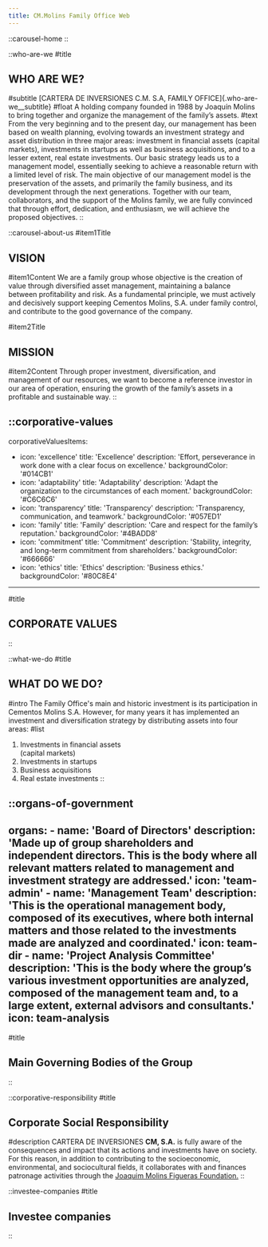 ```yaml
---
title: CM.Molins Family Office Web
---
```


::carousel-home
::

::who-are-we
#title
  ## WHO ARE WE?
#subtitle
  [CARTERA DE INVERSIONES C.M. S.A, FAMILY OFFICE]{.who-are-we__subtitle}
#float
  A holding company founded in 1988 by Joaquín Molins to bring together and organize the management of the family’s assets.
#text
  From the very beginning and to the present day, our management has been based on wealth planning, evolving towards an investment strategy and asset distribution in three major areas: investment in financial assets (capital markets), investments in startups as well as business acquisitions, and to a lesser extent, real estate investments. Our basic strategy leads us to a management model, essentially seeking to achieve a reasonable return with a limited level of risk. The main objective of our management model is the preservation of the assets, and primarily the family business, and its development through the next generations. Together with our team, collaborators, and the support of the Molins family, we are fully convinced that through effort, dedication, and enthusiasm, we will achieve the proposed objectives.
::

::carousel-about-us
#item1Title
  ## VISION
#item1Content
  We are a family group whose objective is the creation of value through diversified asset management, maintaining a balance between profitability and risk. As a fundamental principle, we must actively and decisively support keeping Cementos Molins, S.A. under family control, and contribute to the good governance of the company.

#item2Title
  ## MISSION
#item2Content
  Through proper investment, diversification, and management of our resources, we want to become a reference investor in our area of operation, ensuring the growth of the family’s assets in a profitable and sustainable way.
::

::corporative-values
---
corporativeValuesItems:
  - icon: 'excellence'
    title: 'Excellence'
    description: 'Effort, perseverance in work done with a clear focus on excellence.'
    backgroundColor: '#014CB1'
  - icon: 'adaptability'
    title: 'Adaptability'
    description: 'Adapt the organization to the circumstances of each moment.'
    backgroundColor: '#C6C6C6'
  - icon: 'transparency'
    title: 'Transparency'
    description: 'Transparency, communication, and teamwork.'
    backgroundColor: '#057ED1'
  - icon: 'family'
    title: 'Family'
    description: 'Care and respect for the family’s reputation.'
    backgroundColor: '#4BADD8'
  - icon: 'commitment'
    title: 'Commitment'
    description: 'Stability, integrity, and long-term commitment from shareholders.'
    backgroundColor: '#666666'
  - icon: 'ethics'
    title: 'Ethics'
    description: 'Business ethics.'
    backgroundColor: '#80C8E4'
---
#title
  ## CORPORATE VALUES
::

::what-we-do
#title
  ## WHAT DO WE DO?
#intro
  The Family Office's main and historic investment is its participation in Cementos Molins S.A. However, for many years it has implemented an investment and diversification strategy by distributing assets into four areas:
#list
  1. Investments in financial assets<br>(capital markets)
  2. Investments in startups
  3. Business acquisitions
  4. Real estate investments
::

::organs-of-government
---
  organs:
    - name: 'Board of Directors'
      description: 'Made up of group shareholders and independent directors. This is the body where all relevant matters related to management and investment strategy are addressed.'
      icon: 'team-admin'
    - name: 'Management Team'
      description: 'This is the operational management body, composed of its executives, where both internal matters and those related to the investments made are analyzed and coordinated.'
      icon: team-dir
    - name: 'Project Analysis Committee'
      description: 'This is the body where the group’s various investment opportunities are analyzed, composed of the management team and, to a large extent, external advisors and consultants.'
      icon: team-analysis
---
#title
  ## Main Governing Bodies of the Group
::

::corporative-responsibility
#title
  ## Corporate Social Responsibility
#description
  CARTERA DE INVERSIONES **CM, S.A.** is fully aware of the consequences and impact that its actions and investments have on society. For this reason, in addition to contributing to the socioeconomic, environmental, and sociocultural fields, it collaborates with and finances patronage activities through the [Joaquim Molins Figueras Foundation.](http://www.joaquimmolinsfigueras.org/)
::

::investee-companies
#title
  ## Investee companies
::
